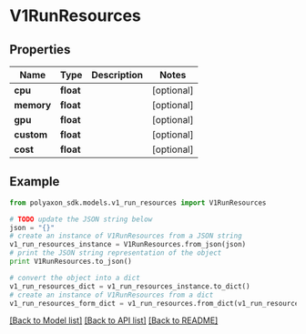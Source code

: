# V1RunResources


## Properties
Name | Type | Description | Notes
------------ | ------------- | ------------- | -------------
**cpu** | **float** |  | [optional] 
**memory** | **float** |  | [optional] 
**gpu** | **float** |  | [optional] 
**custom** | **float** |  | [optional] 
**cost** | **float** |  | [optional] 

## Example

```python
from polyaxon_sdk.models.v1_run_resources import V1RunResources

# TODO update the JSON string below
json = "{}"
# create an instance of V1RunResources from a JSON string
v1_run_resources_instance = V1RunResources.from_json(json)
# print the JSON string representation of the object
print V1RunResources.to_json()

# convert the object into a dict
v1_run_resources_dict = v1_run_resources_instance.to_dict()
# create an instance of V1RunResources from a dict
v1_run_resources_form_dict = v1_run_resources.from_dict(v1_run_resources_dict)
```
[[Back to Model list]](../README.md#documentation-for-models) [[Back to API list]](../README.md#documentation-for-api-endpoints) [[Back to README]](../README.md)


